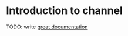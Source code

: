 # Introduction to channel

TODO: write [great documentation](http://jacobian.org/writing/what-to-write/)
